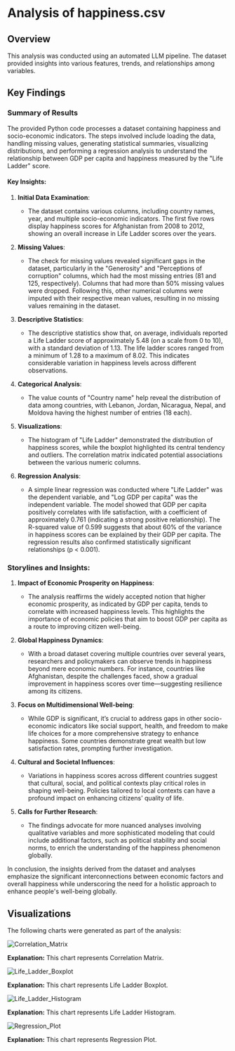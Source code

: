# Analysis of happiness.csv

## Overview

This analysis was conducted using an automated LLM pipeline. The dataset provided insights into various features, trends, and relationships among variables.

## Key Findings

### Summary of Results

The provided Python code processes a dataset containing happiness and socio-economic indicators. The steps involved include loading the data, handling missing values, generating statistical summaries, visualizing distributions, and performing a regression analysis to understand the relationship between GDP per capita and happiness measured by the "Life Ladder" score.

#### Key Insights:

1. **Initial Data Examination**:
   - The dataset contains various columns, including country names, year, and multiple socio-economic indicators. The first five rows display happiness scores for Afghanistan from 2008 to 2012, showing an overall increase in Life Ladder scores over the years.

2. **Missing Values**:
   - The check for missing values revealed significant gaps in the dataset, particularly in the "Generosity" and "Perceptions of corruption" columns, which had the most missing entries (81 and 125, respectively). Columns that had more than 50% missing values were dropped. Following this, other numerical columns were imputed with their respective mean values, resulting in no missing values remaining in the dataset.

3. **Descriptive Statistics**:
   - The descriptive statistics show that, on average, individuals reported a Life Ladder score of approximately 5.48 (on a scale from 0 to 10), with a standard deviation of 1.13. The life ladder scores ranged from a minimum of 1.28 to a maximum of 8.02. This indicates considerable variation in happiness levels across different observations.

4. **Categorical Analysis**:
   - The value counts of "Country name" help reveal the distribution of data among countries, with Lebanon, Jordan, Nicaragua, Nepal, and Moldova having the highest number of entries (18 each).

5. **Visualizations**:
   - The histogram of "Life Ladder" demonstrated the distribution of happiness scores, while the boxplot highlighted its central tendency and outliers. The correlation matrix indicated potential associations between the various numeric columns.

6. **Regression Analysis**:
   - A simple linear regression was conducted where "Life Ladder" was the dependent variable, and "Log GDP per capita" was the independent variable. The model showed that GDP per capita positively correlates with life satisfaction, with a coefficient of approximately 0.761 (indicating a strong positive relationship). The R-squared value of 0.599 suggests that about 60% of the variance in happiness scores can be explained by their GDP per capita. The regression results also confirmed statistically significant relationships (p < 0.001).

### Storylines and Insights:

1. **Impact of Economic Prosperity on Happiness**:
   - The analysis reaffirms the widely accepted notion that higher economic prosperity, as indicated by GDP per capita, tends to correlate with increased happiness levels. This highlights the importance of economic policies that aim to boost GDP per capita as a route to improving citizen well-being.

2. **Global Happiness Dynamics**:
   - With a broad dataset covering multiple countries over several years, researchers and policymakers can observe trends in happiness beyond mere economic numbers. For instance, countries like Afghanistan, despite the challenges faced, show a gradual improvement in happiness scores over time—suggesting resilience among its citizens.

3. **Focus on Multidimensional Well-being**:
   - While GDP is significant, it’s crucial to address gaps in other socio-economic indicators like social support, health, and freedom to make life choices for a more comprehensive strategy to enhance happiness. Some countries demonstrate great wealth but low satisfaction rates, prompting further investigation.

4. **Cultural and Societal Influences**:
   - Variations in happiness scores across different countries suggest that cultural, social, and political contexts play critical roles in shaping well-being. Policies tailored to local contexts can have a profound impact on enhancing citizens' quality of life.

5. **Calls for Further Research**:
   - The findings advocate for more nuanced analyses involving qualitative variables and more sophisticated modeling that could include additional factors, such as political stability and social norms, to enrich the understanding of the happiness phenomenon globally. 

In conclusion, the insights derived from the dataset and analyses emphasize the significant interconnections between economic factors and overall happiness while underscoring the need for a holistic approach to enhance people's well-being globally.

## Visualizations

The following charts were generated as part of the analysis:

![Correlation_Matrix](Correlation_Matrix.png)

**Explanation:** This chart represents Correlation Matrix.

![Life_Ladder_Boxplot](Life_Ladder_Boxplot.png)

**Explanation:** This chart represents Life Ladder Boxplot.

![Life_Ladder_Histogram](Life_Ladder_Histogram.png)

**Explanation:** This chart represents Life Ladder Histogram.

![Regression_Plot](Regression_Plot.png)

**Explanation:** This chart represents Regression Plot.

